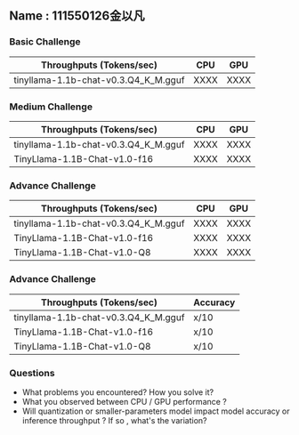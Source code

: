 ## Name : 111550126金以凡

### Basic Challenge
| Throughputs (Tokens/sec) | CPU      | GPU      | 
| --------                 | -------- | -------- | 
| tinyllama-1.1b-chat-v0.3.Q4_K_M.gguf  | XXXX     | XXXX     |


### Medium Challenge
| Throughputs (Tokens/sec) | CPU      | GPU      | 
| --------                 | -------- | -------- | 
| tinyllama-1.1b-chat-v0.3.Q4_K_M.gguf  | XXXX     | XXXX     |
| TinyLlama-1.1B-Chat-v1.0-f16  | XXXX     | XXXX     |



### Advance Challenge
| Throughputs (Tokens/sec) | CPU      | GPU      | 
| --------                 | -------- | -------- | 
| tinyllama-1.1b-chat-v0.3.Q4_K_M.gguf  | XXXX     | XXXX     |
| TinyLlama-1.1B-Chat-v1.0-f16  | XXXX     | XXXX     |
| TinyLlama-1.1B-Chat-v1.0-Q8  | XXXX     | XXXX     |


### Advance Challenge

| Throughputs (Tokens/sec) | Accuracy  |
| --------                 | --------  |
| tinyllama-1.1b-chat-v0.3.Q4_K_M.gguf | x/10     |
| TinyLlama-1.1B-Chat-v1.0-f16         | x/10     |
| TinyLlama-1.1B-Chat-v1.0-Q8          | x/10     |

### Questions
* What problems you encountered? How you solve it?
* What you observed between CPU / GPU performance ?    
* Will quantization or smaller-parameters model impact model accuracy or inference throughput ? If so , what's the variation?




